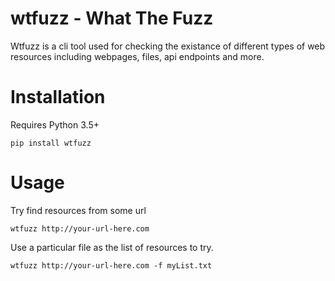 # wtfuzz - What The Fuzz
Wtfuzz is a cli tool used for checking the existance of different types of web resources including webpages, files, api endpoints and more.

# Installation
Requires Python 3.5+
```
pip install wtfuzz
```

# Usage
Try find resources from some url
```
wtfuzz http://your-url-here.com
```
Use a particular file as the list of resources to try.
```
wtfuzz http://your-url-here.com -f myList.txt
```